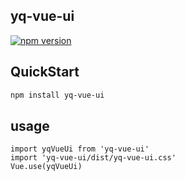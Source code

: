 ## yq-vue-ui
[![npm version](https://badge.fury.io/js/yq-vue-ui.svg)](https://badge.fury.io/js/yq-vue-ui)

## QuickStart
```bash
npm install yq-vue-ui
```

## usage
```
import yqVueUi from 'yq-vue-ui'
import 'yq-vue-ui/dist/yq-vue-ui.css'
Vue.use(yqVueUi) 
```